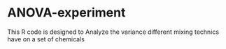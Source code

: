 # ANOVA-experiment
This R code is designed to Analyze the variance different mixing technics have on a set of chemicals
